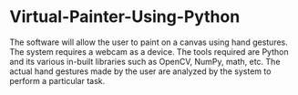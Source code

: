 # Virtual-Painter-Using-Python
The software will allow the user to paint on a canvas using hand gestures. The system requires a webcam as a device. The tools required are Python and its various in-built libraries such as OpenCV, NumPy, math, etc. The actual hand gestures made by the user are analyzed by the system to perform a particular task. 
